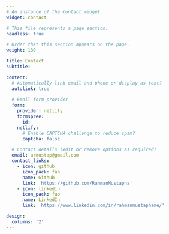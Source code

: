 ```yaml
---
# An instance of the Contact widget.
widget: contact

# This file represents a page section.
headless: true

# Order that this section appears on the page.
weight: 130

title: Contact
subtitle:

content:
  # Automatically link email and phone or display as text?
  autolink: true
  
  # Email form provider
  form:
    provider: netlify
    formspree:
      id:
    netlify:
      # Enable CAPTCHA challenge to reduce spam?
      captcha: false

  # Contact details (edit or remove options as required)
  email: armustap@gmail.com
  contact_links:
    - icon: github
      icon_pack: fab
      name: Github
      link: 'https://github.com/RahmanMustapha'
    - icon: linkedin
      icon_pack: fab
      name: LinkedIn
      link: 'https://www.linkedin.com/in/rahmanmustaphame/'

design:
  columns: '2'
---
```

